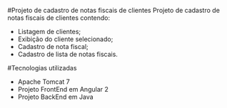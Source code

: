 #Projeto de cadastro de notas fiscais de clientes
Projeto de cadastro de notas fiscais de clientes contendo:
- Listagem de clientes;
- Exibição do cliente selecionado;
- Cadastro de nota fiscal;
- Cadastro de lista de notas fiscais.

#Tecnologias utilizadas

- Apache Tomcat 7
- Projeto FrontEnd em Angular 2
- Projeto BackEnd em Java
